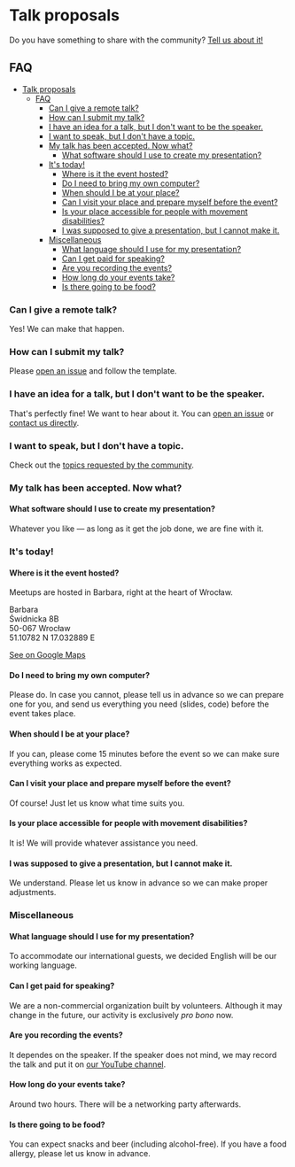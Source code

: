# Talk proposals

Do you have something to share with the community? [Tell us about it!](https://github.com/WrocTypeScript/talks/issues/new/choose)

## FAQ

<!-- TOC depthFrom:3 depthTo:4 -->

- [Talk proposals](#talk-proposals)
  - [FAQ](#faq)
    - [Can I give a remote talk?](#can-i-give-a-remote-talk)
    - [How can I submit my talk?](#how-can-i-submit-my-talk)
    - [I have an idea for a talk, but I don't want to be the speaker.](#i-have-an-idea-for-a-talk-but-i-dont-want-to-be-the-speaker)
    - [I want to speak, but I don't have a topic.](#i-want-to-speak-but-i-dont-have-a-topic)
    - [My talk has been accepted. Now what?](#my-talk-has-been-accepted-now-what)
      - [What software should I use to create my presentation?](#what-software-should-i-use-to-create-my-presentation)
    - [It's today!](#its-today)
      - [Where is it the event hosted?](#where-is-it-the-event-hosted)
      - [Do I need to bring my own computer?](#do-i-need-to-bring-my-own-computer)
      - [When should I be at your place?](#when-should-i-be-at-your-place)
      - [Can I visit your place and prepare myself before the event?](#can-i-visit-your-place-and-prepare-myself-before-the-event)
      - [Is your place accessible for people with movement disabilities?](#is-your-place-accessible-for-people-with-movement-disabilities)
      - [I was supposed to give a presentation, but I cannot make it.](#i-was-supposed-to-give-a-presentation-but-i-cannot-make-it)
    - [Miscellaneous](#miscellaneous)
      - [What language should I use for my presentation?](#what-language-should-i-use-for-my-presentation)
      - [Can I get paid for speaking?](#can-i-get-paid-for-speaking)
      - [Are you recording the events?](#are-you-recording-the-events)
      - [How long do your events take?](#how-long-do-your-events-take)
      - [Is there going to be food?](#is-there-going-to-be-food)

<!-- /TOC -->

### Can I give a remote talk?

Yes! We can make that happen. 

### How can I submit my talk?

Please [open an issue](https://github.com/WrocTypeScript/talks/issues/new/choose) and follow the template.

### I have an idea for a talk, but I don't want to be the speaker.

That's perfectly fine! We want to hear about it. You can
[open an issue](https://github.com/WrocTypeScript/talks/issues/new/choose)
or [contact us directly](mailto:hello@typescript.community?subject=Idea%20for%20a%20talk).

### I want to speak, but I don't have a topic.

Check out the [topics requested by the community](https://github.com/WrocTypeScript/talks/labels/Up%20for%20grabs).

### My talk has been accepted. Now what?

#### What software should I use to create my presentation?

Whatever you like — as long as it get the job done, we are fine with it.

### It's today!

#### Where is it the event hosted?

Meetups are hosted in Barbara, right at the heart of Wrocław.

Barbara  
Świdnicka 8B  
50-067 Wrocław  
51.10782 N 17.032889 E  

[See on Google Maps](https://goo.gl/maps/h4XqNuX5Tw45WXmk9)  

#### Do I need to bring my own computer?

Please do. In case you cannot, please tell us in advance so we can prepare one for you, and send us
everything you need (slides, code) before the event takes place.

#### When should I be at your place?

If you can, please come 15 minutes before the event so we can make sure everything works as
expected.

#### Can I visit your place and prepare myself before the event?

Of course! Just let us know what time suits you.

#### Is your place accessible for people with movement disabilities?

It is! We will provide whatever assistance you need.

#### I was supposed to give a presentation, but I cannot make it.

We understand. Please let us know in advance so we can make proper adjustments.

### Miscellaneous

#### What language should I use for my presentation?

To accommodate our international guests, we decided English will be our working language.

#### Can I get paid for speaking?

We are a non-commercial organization built by volunteers. Although it may change in the future, our
activity is exclusively _pro bono_ now.

#### Are you recording the events?

It dependes on the speaker. If the speaker does not mind, we may record the talk and put it on [our YouTube channel](https://www.youtube.com/channel/UC92_BcNwy2Y7u3yaM5N8SLg).

#### How long do your events take?

Around two hours. There will be a networking party afterwards.

#### Is there going to be food?

You can expect snacks and beer (including alcohol-free). If you have a food allergy, please let us
know in advance.
